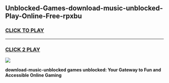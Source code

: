 
## Unblocked-Games-download-music-unblocked-Play-Online-Free-rpxbu
<h3>
<a href="https://premium76.site?title=download-music-unblocked&ref=26A">CLICK TO PLAY</a></h3>
<hr>

<h3>
<a href="https://premium76.site?title=download-music-unblocked&ref=26A">CLICK 2 PLAY</a>
  
</h3>

<a href="https://premium76.site?title=download-music-unblocked&ref=26A"><img src="https://clearcache.store/games.png"></a>


**download-music-unblocked games unblocked: Your Gateway to Fun and Accessible Online Gaming**
